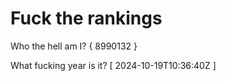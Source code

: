 # Fuck the rankings

Who the hell am I?
{ 8990132 }

What fucking year is it?
[ 2024-10-19T10:36:40Z ]
